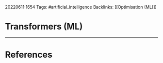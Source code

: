 20220611:1654
Tags: #artificial_intelligence 
Backlinks: [[Optimisation (ML)]]
# Transformers (ML)




---
# References